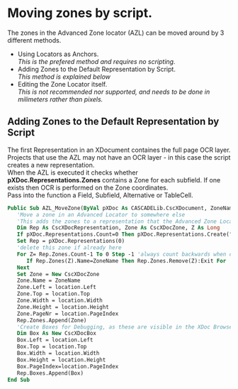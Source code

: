 # Moving zones by script.
The zones in the Advanced Zone locator (AZL) can be moved around by 3 different methods.
* Using Locators as Anchors.  
  *This is the prefered method and requires no scripting.*
* Adding Zones to the Default Representation by Script.  
*This method is explained below*
* Editing the Zone Locator itself.  
  *This is not recommended nor supported, and needs to be done in milimeters rather than pixels.*

## Adding Zones to the Default Representation by Script
The first Representation in an XDocument containes the full page OCR layer. Projects that use the AZL may not have an OCR layer - in this case the script creates a new representation.  
When the AZL is executed it checks whether **pXDoc.Representations.Zones** contains a Zone for each subfield. If one exists then OCR is performed on the Zone coordinates.  
Pass into the function a Field, Subfield, Alternative or TableCell.

```vb
Public Sub AZL_MoveZone(ByVal pXDoc As CASCADELib.CscXDocument, ZoneName As String, location As Object)
   'Move a zone in an Advanced Locator to somewhere else
   'This adds the zones to a representation that the Advanced Zone Locator always chceks for in case zones need moving.
   Dim Rep As CscXDocRepresentation, Zone As CscXDocZone, Z As Long
   If pXDoc.Representations.Count=0 Then pXDoc.Representations.Create("AdvZoneLoc")
   Set Rep = pXDoc.Representations(0)
   'delete this zone if already here
   For Z= Rep.Zones.Count-1 To 0 Step -1 'always count backwards when deleting
      If Rep.Zones(Z).Name=ZoneName Then Rep.Zones.Remove(Z):Exit For
   Next
   Set Zone = New CscXDocZone
   Zone.Name = ZoneName
   Zone.Left = location.Left
   Zone.Top = location.Top
   Zone.Width = location.Width
   Zone.Height = location.Height
   Zone.PageNr = location.PageIndex
   Rep.Zones.Append(Zone)
   'Create Boxes for Debugging, as these are visible in the XDoc Browser
   Dim Box As New CscXDocBox
   Box.Left = location.Left
   Box.Top = location.Top
   Box.Width = location.Width
   Box.Height = location.Height
   Box.PageIndex=location.PageIndex
   Rep.Boxes.Append(Box)
End Sub
```
